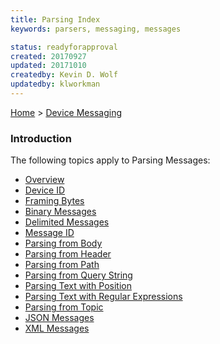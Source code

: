 ```yaml
---
title: Parsing Index
keywords: parsers, messaging, messages

status: readyforapproval
created: 20170927
updated: 20171010
createdby: Kevin D. Wolf
updatedby: klworkman
---
```

[Home](Index.md) > [Device Messaging](../Index.md)

### Introduction

The following topics apply to Parsing Messages:

* [Overview](Overview.md)
* [Device ID](DeviceIdParsing.md)
* [Framing Bytes](FramingBytes.md)
* [Binary Messages](ParsingBinaryMessages.md)
* [Delimited Messages](ParsingDelimitedMessage.md)
* [Message ID](MessageIdParsing.md)
* [Parsing from Body](ParsingFromBody.md)
* [Parsing from Header](ParsingFromHeader.md)
* [Parsing from Path](ParsingFromPath.md)
* [Parsing from Query String](ParsingFromQueryString.md)
* [Parsing Text with Position](ParsingStringMessage.md)
* [Parsing Text with Regular Expressions](ParsingWithRegEx.md)
* [Parsing from Topic](ParsingFromTopic.md)
* [JSON Messages](ParsingJsonMessage.md)
* [XML Messages](ParsingXmlMessage.md)

